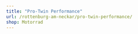 ```yaml
---
title: "Pro-Twin Performance"
url: /rottenburg-am-neckar/pro-twin-performance/
shop: Motorrad
---
```

